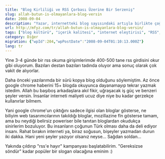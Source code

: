 ```yaml
---
title: "Blog Kirliliği ve RSS Çorbası Üzerine Bir Serzeniş"
slug: allah-butun-is-olmayanlara-blog-versin
date: 2008-09-04
description: "Yazar, internetteki blog sayısındaki artışla birlikte çoğalan kopya içeriklere ve RSS akışlarındaki bilgi kirliliğine dikkat çekiyor. Özellikle alakasız blogların aynı haberleri tekrarlaması eleştiriliyor."
url: http://mfyz.com/tr/allah-butun-is-olmayanlara-blog-versin/
tags: ["blog kültürü", "içerik kalitesi", "internet eleştirisi", "RSS", "bilgi kirliliği", "kopya içerik", "Diğer", "blogging", "eleştiri"]
category: Diğer
migration: {"wpId":204,"wpPostDate":"2008-09-04T01:10:13.000Z"}
lang: tr
---
```


Yine 3-4 günde bir rss okuma girişimlerimde 400-500 tane rss girdisini okur gibi oluyorum. Bazıları destan bazıları tadında oluyor ama sonuç olarak çok vakit de alıyorlar.

Daha önceki yazılarımda bir sürü kopya blog olduğunu söylemiştim. Az önce google chrome haberini 15+ blogda okuyunca dayanamayıp tekrar yazmak istedim. Allah bu başıboş arkadaşlara akıl fikir, uğraşacak iş güç ve benzeri şeyler versin. İnsanlar interneti maliyeti ucuz diye niye bu kadar gerzekçe kullanırlar bilmem.

Yani google chrome'un çıktığını sadece ilgisi olan bloglar gösterse, ne biliyim web tasarımcılarının takıldığı bloglar, mozillazine fln gösterse tamam, ama bu neydiği belirsiz poweriser bile tanıtan bloglardan okudukça sinirlerim bozuluyor. Bu insanların çoğunun Türk olması daha da deli ediyor insanı. Rahat bırakın interneti ya, biraz soğusun, bişeyler yazmadan durun iki dakka. Hani yeni şeyler yazıyor olsanız neyse... Sağdan soldan...

Yakında çıldırıp "rss'e hayır" kampanyası başlatabilirim. "Gereksizse söndür" kadar popüler bir slogan olacağına eminim :)